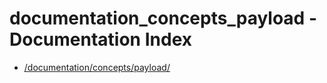 # documentation_concepts_payload - Documentation Index

- [/documentation/concepts/payload/](./_documentation_concepts_payload_.md)

